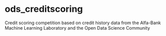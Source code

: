 # ods_creditscoring
Сredit scoring competition based on credit history data from the Alfa-Bank Machine Learning Laboratory and the Open Data Science Community
